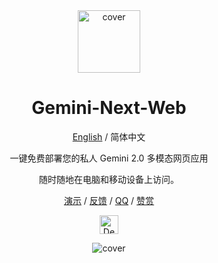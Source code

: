 <div align="center">

<img src="https://github.com/user-attachments/assets/b32944c3-3a05-4380-b5cb-8cc4093f00a9" alt="cover" style="width: 100px; height: 100px;">

<h1 align="center">Gemini-Next-Web</h1>

[English](https://github.com/ElricLiu/Gemini-Next-Web) / 简体中文

一键免费部署您的私人 Gemini 2.0 多模态网页应用

随时随地在电脑和移动设备上访问。

[演示](https://www.gemininextweb.com/) / [反馈](https://github.com/ElricLiu/Gemini-Next-Web/issues) / [QQ](https://discord.gg/XMwSFHfm7u) / [赞赏](https://www.buymeacoffee.com/elricliu)

[<img src="https://vercel.com/button" alt="Deploy on Vercel" height="30">](https://vercel.com/new/clone?repository-url=https://github.com/ElricLiu/Gemini-Next-Web&env=NEXT_PUBLIC_GEMINI_API_KEY&project-name=Gemini-Next-Web&repository-name=Gemini-Next-Web)

![cover](https://github.com/user-attachments/assets/0dc224c0-52dd-4b40-bd08-8c744b267803)

</div>
